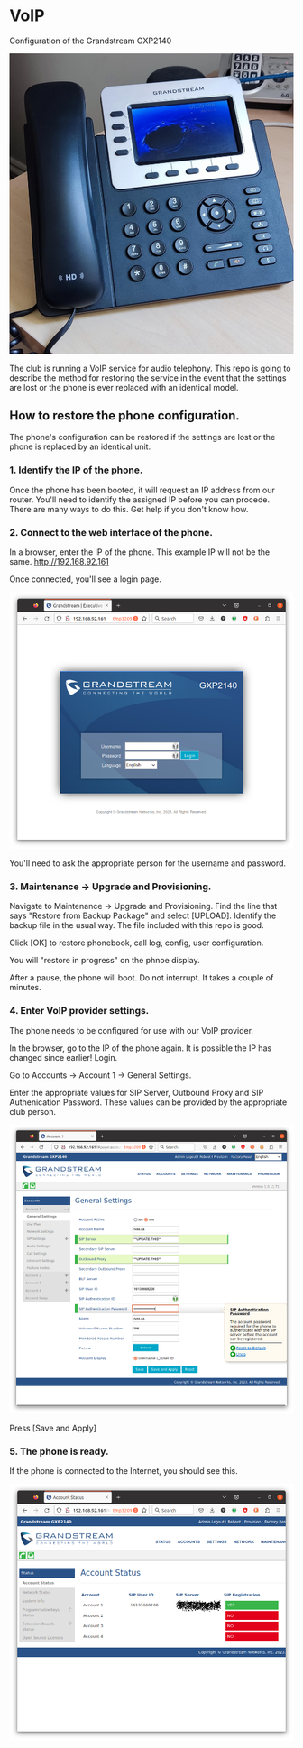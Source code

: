 # VoIP
Configuration of the Grandstream GXP2140

![gs-on-desk.jpg](images/gs-on-desk.jpg)

The club is running a VoIP service for audio telephony. This repo is going to describe the method for restoring the service in the event that the settings are lost or the phone is ever replaced with an identical model.

## How to restore the phone configuration.

The phone's configuration can be restored if the settings are lost or the phone is replaced by an identical unit.

### 1. Identify the IP of the phone.

Once the phone has been booted, it will request an IP address from our router. You'll need to identify the assigned IP before you can procede. There are many ways to do this. Get help if you don't know how.

### 2. Connect to the web interface of the phone.

In a browser, enter the IP of the phone. This example IP will not be the same. http://192.168.92.161

Once connected, you'll see a login page.

![gs-login](images/gs-login.png)

You'll need to ask the appropriate person for the username and password.

### 3. Maintenance -> Upgrade and Provisioning.

Navigate to Maintenance -> Upgrade and Provisioning. Find the line that says "Restore from Backup Package" and select [UPLOAD]. Identify the backup file in the usual way. The file included with this repo is good.

Click [OK] to restore phonebook, call log, config, user configuration.

You will "restore in progress" on the phnoe display.

After a pause, the phone will boot. Do not interrupt. It takes a couple of minutes.

### 4. Enter VoIP provider settings.

The phone needs to be configured for use with our VoIP provider.

In the browser, go to the IP of the phone again. It is possible the IP has changed since earlier! Login.

Go to Accounts -> Account 1 -> General Settings.

Enter the appropriate values for SIP Server, Outbound Proxy and SIP Authenication Password. These values can be provided by the appropriate club person.

![gs-settings](images/gs-account-1-general-settings.png)

Press [Save and Apply]

### 5. The phone is ready.

If the phone is connected to the Internet, you should see this.

![gs-good-config](images/gs-good-config.png)
